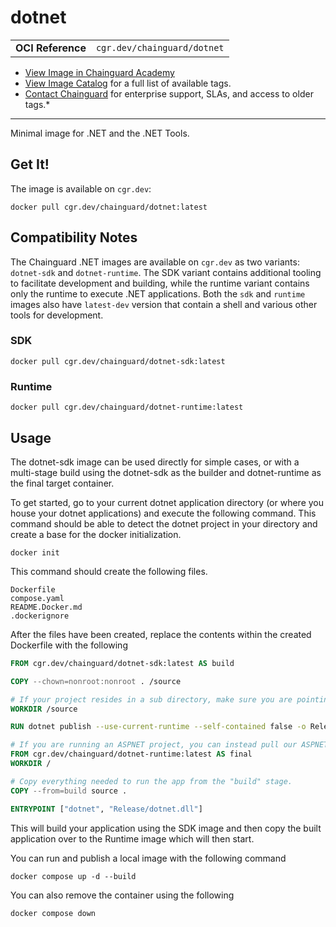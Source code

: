 <!--monopod:start-->
# dotnet
| | |
| - | - |
| **OCI Reference** | `cgr.dev/chainguard/dotnet` |


* [View Image in Chainguard Academy](https://edu.chainguard.dev/chainguard/chainguard-images/reference/dotnet/overview/)
* [View Image Catalog](https://console.enforce.dev/images/catalog) for a full list of available tags.
* [Contact Chainguard](https://www.chainguard.dev/chainguard-images) for enterprise support, SLAs, and access to older tags.*

---
<!--monopod:end-->

<!--overview:start-->
Minimal image for .NET and the .NET Tools.
<!--overview:end-->

<!--getting:start-->
## Get It!
The image is available on `cgr.dev`:

```
docker pull cgr.dev/chainguard/dotnet:latest
```
<!--getting:end-->

<!--compatibility:start-->
## Compatibility Notes

The Chainguard .NET images are available on `cgr.dev` as two variants: `dotnet-sdk` and `dotnet-runtime`. The SDK variant contains additional tooling to facilitate development and building, while the runtime variant contains only the runtime to execute .NET applications. Both the `sdk` and `runtime` images also have `latest-dev` version that contain a shell and various other tools for development.

### SDK
```
docker pull cgr.dev/chainguard/dotnet-sdk:latest
```

### Runtime
```
docker pull cgr.dev/chainguard/dotnet-runtime:latest
```

<!--compatibility:end-->

<!--body:start-->
## Usage

The dotnet-sdk image can be used directly for simple cases, or with a multi-stage build using the dotnet-sdk as the builder and dotnet-runtime as the final target container.

To get started, go to your current dotnet application directory (or where you house your dotnet applications) and execute the following command. This command should be able to detect the dotnet project in your directory and create a base for the docker initialization.

```docker init```

This command should create the following files.

```
Dockerfile
compose.yaml
README.Docker.md
.dockerignore
```

After the files have been created, replace the contents within the created Dockerfile with the following

```Dockerfile
FROM cgr.dev/chainguard/dotnet-sdk:latest AS build

COPY --chown=nonroot:nonroot . /source

# If your project resides in a sub directory, make sure you are pointing to that directory. ex: If your project resided in a directory called 'app', you would set the destination to /source/app
WORKDIR /source

RUN dotnet publish --use-current-runtime --self-contained false -o Release

# If you are running an ASPNET project, you can instead pull our ASPNET image cgr.dev/chainguard/aspnet-runtime:latest
FROM cgr.dev/chainguard/dotnet-runtime:latest AS final
WORKDIR /

# Copy everything needed to run the app from the "build" stage.
COPY --from=build source .

ENTRYPOINT ["dotnet", "Release/dotnet.dll"]
```

This will build your application using the SDK image and then copy the built application over to the Runtime image which will then start.

You can run and publish a local image with the following command
```
docker compose up -d --build
```

You can also remove the container using the following
```
docker compose down
```
<!--body:end-->
